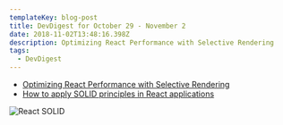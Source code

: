 ```yaml
---
templateKey: blog-post
title: DevDigest for October 29 - November 2
date: 2018-11-02T13:48:16.398Z
description: Optimizing React Performance with Selective Rendering
tags:
  - DevDigest
---
```

* [Optimizing React Performance with Selective Rendering](https://engineering.vena.io/2018/10/18/optimizing-react-rendering/)
* [How to apply SOLID principles in React applications](https://blog.usejournal.com/how-to-apply-solid-principles-in-react-applications-6c964091a982)

![React SOLID](/img/1_6b-fhnljobcsdmrpnauvkw.png)
